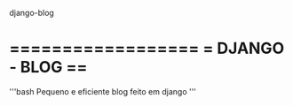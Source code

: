 django-blog

==================
= DJANGO - BLOG ==
==================
'''bash
Pequeno e eficiente blog feito em django
'''
